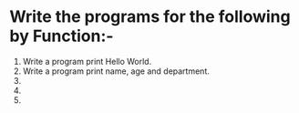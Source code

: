 # Write the programs for the following by Function:-

1. Write a program print Hello World.
2. Write a program print name, age and department.
3.
4.
5.